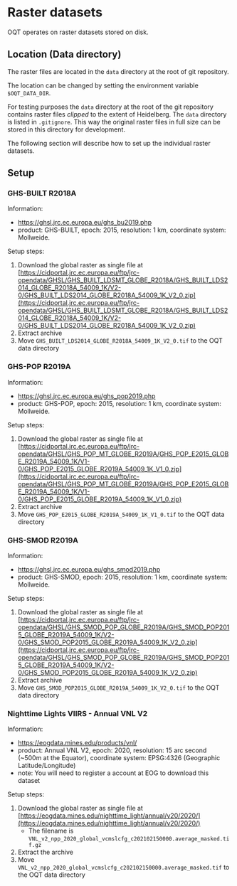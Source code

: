 # Raster datasets

OQT operates on raster datasets stored on disk.


## Location (Data directory)

The raster files are located in the `data` directory at the root of git repository.

The location can be changed by setting the environment variable `$OQT_DATA_DIR`.

For testing purposes the `data` directory at the root of the git repository contains raster files *clipped* to the extent of Heidelberg.
The `data` directory is listed in `.gitignore`. This way the original raster files in full size can be stored in this directory for development.

The following section will describe how to set up the individual raster datasets.


## Setup


### GHS-BUILT R2018A

Information:
- https://ghsl.jrc.ec.europa.eu/ghs_bu2019.php
- product: GHS-BUILT, epoch: 2015, resolution: 1 km, coordinate system: Mollweide.

Setup steps:
1. Download the global raster as single file at [https://cidportal.jrc.ec.europa.eu/ftp/jrc-opendata/GHSL/GHS_BUILT_LDSMT_GLOBE_R2018A/GHS_BUILT_LDS2014_GLOBE_R2018A_54009_1K/V2-0/GHS_BUILT_LDS2014_GLOBE_R2018A_54009_1K_V2_0.zip](https://cidportal.jrc.ec.europa.eu/ftp/jrc-opendata/GHSL/GHS_BUILT_LDSMT_GLOBE_R2018A/GHS_BUILT_LDS2014_GLOBE_R2018A_54009_1K/V2-0/GHS_BUILT_LDS2014_GLOBE_R2018A_54009_1K_V2_0.zip)
2. Extract archive
3. Move `GHS_BUILT_LDS2014_GLOBE_R2018A_54009_1K_V2_0.tif` to the OQT data directory


### GHS-POP R2019A

Information:
- https://ghsl.jrc.ec.europa.eu/ghs_pop2019.php
- product: GHS-POP, epoch: 2015, resolution: 1 km, coordinate system: Mollweide.

Setup steps:
1. Download the global raster as single file at [https://cidportal.jrc.ec.europa.eu/ftp/jrc-opendata/GHSL/GHS_POP_MT_GLOBE_R2019A/GHS_POP_E2015_GLOBE_R2019A_54009_1K/V1-0/GHS_POP_E2015_GLOBE_R2019A_54009_1K_V1_0.zip](https://cidportal.jrc.ec.europa.eu/ftp/jrc-opendata/GHSL/GHS_POP_MT_GLOBE_R2019A/GHS_POP_E2015_GLOBE_R2019A_54009_1K/V1-0/GHS_POP_E2015_GLOBE_R2019A_54009_1K_V1_0.zip)
2. Extract archive
3. Move `GHS_POP_E2015_GLOBE_R2019A_54009_1K_V1_0.tif` to the OQT data directory


### GHS-SMOD R2019A

Information:
- https://ghsl.jrc.ec.europa.eu/ghs_smod2019.php
- product: GHS-SMOD, epoch: 2015, resolution: 1 km, coordinate system: Mollweide.

Setup steps:
1. Download the global raster as single file at [https://cidportal.jrc.ec.europa.eu/ftp/jrc-opendata/GHSL/GHS_SMOD_POP_GLOBE_R2019A/GHS_SMOD_POP2015_GLOBE_R2019A_54009_1K/V2-0/GHS_SMOD_POP2015_GLOBE_R2019A_54009_1K_V2_0.zip](https://cidportal.jrc.ec.europa.eu/ftp/jrc-opendata/GHSL/GHS_SMOD_POP_GLOBE_R2019A/GHS_SMOD_POP2015_GLOBE_R2019A_54009_1K/V2-0/GHS_SMOD_POP2015_GLOBE_R2019A_54009_1K_V2_0.zip)
2. Extract archive
3. Move `GHS_SMOD_POP2015_GLOBE_R2019A_54009_1K_V2_0.tif` to the OQT data directory


### Nighttime Lights VIIRS - Annual VNL V2

Information:
- https://eogdata.mines.edu/products/vnl/
- product: Annual VNL V2, epoch: 2020, resolution: 15 arc second (~500m at the Equator), coordinate system: EPSG:4326 (Geographic Latitude/Longitude)
- note: You will need to register a account at EOG to download this dataset

Setup steps:
1. Download the global raster as single file at [https://eogdata.mines.edu/nighttime_light/annual/v20/2020/](https://eogdata.mines.edu/nighttime_light/annual/v20/2020/)
    - The filename is `VNL_v2_npp_2020_global_vcmslcfg_c202102150000.average_masked.tif.gz`
2. Extract the archive
3. Move `VNL_v2_npp_2020_global_vcmslcfg_c202102150000.average_masked.tif` to the OQT data directory
